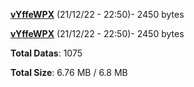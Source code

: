 [**vYffeWPX**](/data/vYffeWPX.txt) (21/12/22 - 22:50)- 2450 bytes

[**vYffeWPX**](/data/vYffeWPX.txt) (21/12/22 - 22:50)- 2450 bytes

**Total Datas**: 1075

**Total Size**: 6.76 MB / 6.8 MB